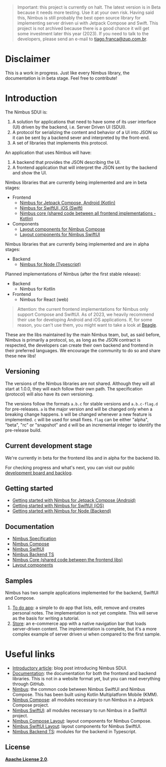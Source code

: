 > Important: this project is currently on halt. The latest version is in Beta because it needs more testing. Use it at your own risk. Having said this, Nimbus is still probably the best open source library for implementing server driven ui with Jetpack Compose and Swift. This project is not archived because there is a good chance it will get some investment later this year (2023). If you need to talk to the developers, please send an e-mail to tiago.franca@zup.com.br.

# Disclaimer
This is a work in progress. Just like every Nimbus library, the documentation is in beta stage. Feel free to contribute!

# Introduction
The Nimbus SDUI is:

1. A solution for applications that need to have some of its user interface (UI) driven by the backend, i.e. Server Driven UI (SDUI).
1. A protocol for serializing the content and behavior of a UI into JSON so it can be sent by a backend sever and interpreted by the front-end.
1. A set of libraries that implements this protocol.

An application that uses Nimbus will have:
1. A backend that provides the JSON describing the UI.
1. A frontend application that will interpret the JSON sent by the backend and show the UI.

Nimbus libraries that are currently being implemented and are in beta stages:

- Frontend
  - [Nimbus for Jetpack Compose, Android (Kotlin)](https://github.com/ZupIT/nimbus-compose)
  - [Nimbus for SwiftUI, iOS (Swift)](https://github.com/ZupIT/nimbus-swiftui)
  - [Nimbus core (shared code between all frontend implementations - Kotlin)](https://github.com/ZupIT/nimbus-core)
- Components
  - [Layout components for Nimbus Compose](https://github.com/ZupIT/nimbus-layout-compose)
  - [Layout components for Nimbus SwiftUI](https://github.com/ZupIT/nimbus-layout-swiftui)

Nimbus libraries that are currently being implemented and are in alpha stages:
- Backend
  - [Nimbus for Node (Typescript)](https://github.com/ZupIT/nimbus-backend-ts)

Planned implementations of Nimbus (after the first stable release):
- Backend
  - Nimbus for Kotlin
- Frontend
  - Nimbus for React (web)

> Attention: the current frontend implementations for Nimbus only support Compose and SwiftUI. As of 2023, we heavily recommend their use for
developing Android and iOS applications. If, for some reason, you can't use them, you might want to take a look at
[Beagle](https://github.com/ZupIT/beagle).

These are the libs maintained by the main Nimbus team, but, as said before, Nimbus is primarily a protocol, so, as long as the JSON contract is
respected, the developers can create their own backend and frontend in their preferred languages. We encourage the community to do so and share these
new libs!

## Versioning
The versions of the Nimbus libraries are not shared. Although they will all start at 1.0.0, they will each follow their own path. The specification
(protocol) will also have its own versioning.

The versions follow the formats `a.b.c` for stable versions and `a.b.c-flag.d` for pre-releases. `a` is the major version and will be changed only
when a breaking change happens. `b` will be changed whenever a new feature is implemented. `c` will be used for small fixes.
`flag` can be either "alpha", "beta", "rc" or "snapshot" and `d` will be an incremental integer to identify the pre-release build.

## Current development stage
We're currently in beta for the frontend libs and in alpha for the backend lib.

For checking progress and what's next, you can visit our public [development board and backlog](https://github.com/orgs/ZupIT/projects/26).

## Getting started
- [Getting started with Nimbus for Jetpack Compose (Android)](compose/getting-started.md)
- [Getting started with Nimbus for SwiftUI (iOS)](swiftui/getting-started.md)
- [Getting started with Nimbus for Node (Backend)](backend-ts/getting-started.md)

## Documentation
- [Nimbus Specification](specification/index.md)
- [Nimbus Compose](compose/index.md)
- [Nimbus SwiftUI](swiftui/index.md)
- [Nimbus Backend TS](backend-ts/index.md)
- [Nimbus Core (shared code between the frontend libs)](core/index.md)
- [Layout components](layout/index.md)

## Samples
Nimbus has two sample applications implemented for the backend, SwiftUI and Compose.

1. [To do app](https://github.com/hernandazevedo/nimbus-todo-app): a simple to do app that lists, edit, remove and creates personal notes. The 
implementation is not yet complete. This will serve as the basis for writing a tutorial.
2. [Store](sample/index.md): an e-commerce app with a native navigation bar that loads server-driven content. The implementation is complete, but it's 
a more complex example of server driven ui when compared to the first sample.

# Useful links
- [Introductory article](https://medium.com/p/9a0d95686fd9/): blog post introducing Nimbus SDUI.
- [Documentation](https://github.com/ZupIT/nimbus-docs): the documentation for both the frontend and backend libraries. This is not in a website format yet, but you can read everything through GitHub.
- [Nimbus](https://github.com/ZupIT/nimbus): the common code between Nimbus SwiftUI and Nimbus Compose. This has been built using Kotlin Multiplatform Mobile (KMM).
- [Nimbus Compose](https://github.com/ZupIT/nimbus-compose): all modules necessary to run Nimbus in a Jetpack Compose project.
- [Nimbus SwiftUI](https://github.com/ZupIT/nimbus-swiftui): all modules necessary to run Nimbus in a SwiftUI project.
- [Nimbus Compose Layout](https://github.com/ZupIT/nimbus-layout-compose): layout components for Nimbus Compose.
- [Nimbus SwiftUI Layout](https://github.com/ZupIT/nimbus-layout-swiftui): layout components for Nimbus SwiftUI.
- [Nimbus Backend TS](https://github.com/ZupIT/nimbus-backend-ts): modules for the backend in Typescript.

## **License**
[**Apache License 2.0**](https://github.com/ZupIT/nimbus-docs/blob/main/LICENSE.txt).
